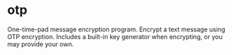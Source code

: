 # otp
One-time-pad message encryption program. Encrypt a text message using OTP encryption. Includes a built-in key generator when encrypting, or you may provide your own.
